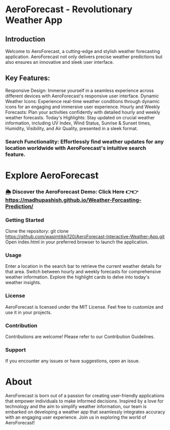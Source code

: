 # AeroForecast - Revolutionary Weather App
## Introduction
Welcome to AeroForecast, a cutting-edge and stylish weather forecasting application. AeroForecast not only delivers precise weather predictions but also ensures an innovative and sleek user interface.

## Key Features:
Responsive Design: Immerse yourself in a seamless experience across different devices with AeroForecast's responsive user interface.
Dynamic Weather Icons: Experience real-time weather conditions through dynamic icons for an engaging and immersive user experience.
Hourly and Weekly Forecasts: Plan your activities confidently with detailed hourly and weekly weather forecasts.
Today's Highlights: Stay updated on crucial weather information, including UV Index, Wind Status, Sunrise & Sunset times, Humidity, Visibility, and Air Quality, presented in a sleek format.

### Search Functionality: Effortlessly find weather updates for any location worldwide with AeroForecast's intuitive search feature.

# Explore AeroForecast
### 🌦️ Discover the AeroForecast Demo: Click Here 👉👉 https://madhupashish.github.io/Weather-Forcasting-Prediction/

### Getting Started
Clone the repository: git clone https://github.com/wasimtikki120/AeroForecast-Interactive-Weather-App.git
Open index.html in your preferred browser to launch the application.

### Usage
Enter a location in the search bar to retrieve the current weather details for that area.
Switch between hourly and weekly forecasts for comprehensive weather information.
Explore the highlight cards to delve into today's weather insights.

### License
AeroForecast is licensed under the MIT License. Feel free to customize and use it in your projects.

### Contribution
Contributions are welcome! Please refer to our Contribution Guidelines.

### Support
If you encounter any issues or have suggestions, open an issue.

# About
AeroForecast is born out of a passion for creating user-friendly applications that empower individuals to make informed decisions. Inspired by a love for technology and the aim to simplify weather information, our team is embarked on developing a weather app that seamlessly integrates accuracy with an engaging user experience. Join us in exploring the world of AeroForecast!
